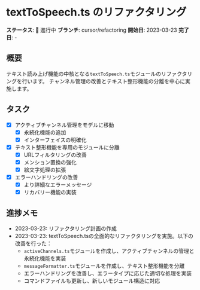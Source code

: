 # textToSpeech.ts のリファクタリング

**ステータス**: 🔄 進行中
**ブランチ**: cursor/refactoring
**開始日**: 2023-03-23
**完了日**: -

## 概要
テキスト読み上げ機能の中核となる`textToSpeech.ts`モジュールのリファクタリングを行います。
チャンネル管理の改善とテキスト整形機能の分離を中心に実施します。

## タスク
- [x] アクティブチャンネル管理をモデルに移動
  - [x] 永続化機能の追加
  - [x] インターフェイスの明確化
- [x] テキスト整形機能を専用のモジュールに分離
  - [x] URLフィルタリングの改善
  - [x] メンション置換の強化
  - [x] 絵文字処理の拡張
- [x] エラーハンドリングの改善
  - [x] より詳細なエラーメッセージ
  - [x] リカバリー機能の実装

## 進捗メモ
- 2023-03-23: リファクタリング計画の作成
- 2023-03-23: textToSpeech.tsの全面的なリファクタリングを実施。以下の改善を行った：
  - `activeChannels.ts`モジュールを作成し、アクティブチャンネルの管理と永続化機能を実装
  - `messageFormatter.ts`モジュールを作成し、テキスト整形機能を分離
  - エラーハンドリングを改善し、エラータイプに応じた適切な処理を実装
  - コマンドファイルも更新し、新しいモジュール構造に対応 